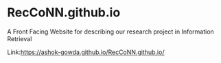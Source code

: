 # RecCoNN.github.io
A Front Facing Website for describing our research project in Information Retrieval

Link:https://ashok-gowda.github.io/RecCoNN.github.io/
